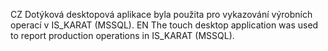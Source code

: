 CZ
Dotýková desktopová aplikace byla použita pro vykazování výrobních operací v IS_KARAT (MSSQL).
EN
The touch desktop application was used to report production operations in IS_KARAT (MSSQL).

